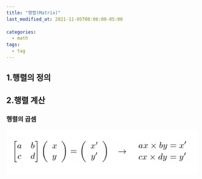 ```yaml
---
title: "행렬(Matrix)"
last_modified_at: 2021-11-05T08:06:00-05:00

categories:
  - math
tags:
  - tag
---
```


## 1.행렬의 정의

## 2.행렬 계산

### 행렬의 곱셈
![alt](/assets/images/math/0001-01-01-matrix/1.jpg)  
